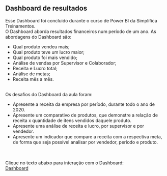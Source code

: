 ## Dashboard de resultados

Esse Dashboard foi concluido durante o curso de Power BI da Simplifica Treinamentos. <br/>
O Dashboard aborda resultados financeiros num período de um ano. As abordagens do Dashboard são: <br/>
- Qual produto vendeu mais;
- Qual produto teve um lucro maior;
- Qual produto foi mais vendido;
- Análise de vendas por Supervisor e Colaborador;
- Receita e Lucro total;
- Análise de metas;
- Receita mês a mês.
<br/> <br/>

Os desafios do Dashboard da aula foram:
- Apresente a receita da empresa por período, durante todo o ano de 2020.
- Apresente um comparativo de produtos, que demonstre a relação de receita x quantidade de itens vendidos daquele produto.
- Apresente uma análise de receita e lucro, por supervisor e por vendedor.
- Apresente um indicador que compare a receita com a respectiva meta, de forma que seja possível analisar por vendedor, período e produto.
<br/>
<br/>
Clique no texto abaixo para interação com o Dashboard: <br/>
<a href="https://app.powerbi.com/view?r=eyJrIjoiY2M1NmQ2MDMtZGQ1MS00ZDEyLWJmZjYtMzYwYjQyZmVhNDU4IiwidCI6IjU5Yzg5N2IzLWQ2YjktNDU0MC05YTc2LTg3NWFhYzkxZjFhZSJ9"> Dashboard </a>
